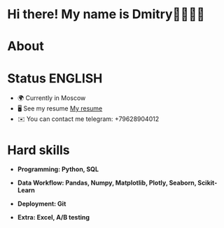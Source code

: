 # Hi there! My name is Dmitry👋👨🏻‍💻
# About
# Status ENGLISH
* 🌍 Currently in Moscow
* 🖥️ See my resume
[My resume](https://sochi.hh.ru/applicant/resumes/view?resume=77246ca1ff0c9fa88b0039ed1f463241364a59)
* ✉️ You can contact me
  telegram: +79628904012
# Hard skills

* **Programming: Python, SQL**

* **Data Workflow: Pandas, Numpy, Matplotlib, Plotly, Seaborn, Scikit-Learn**

* **Deployment: Git**

* **Extra: Excel, A/B testing**

